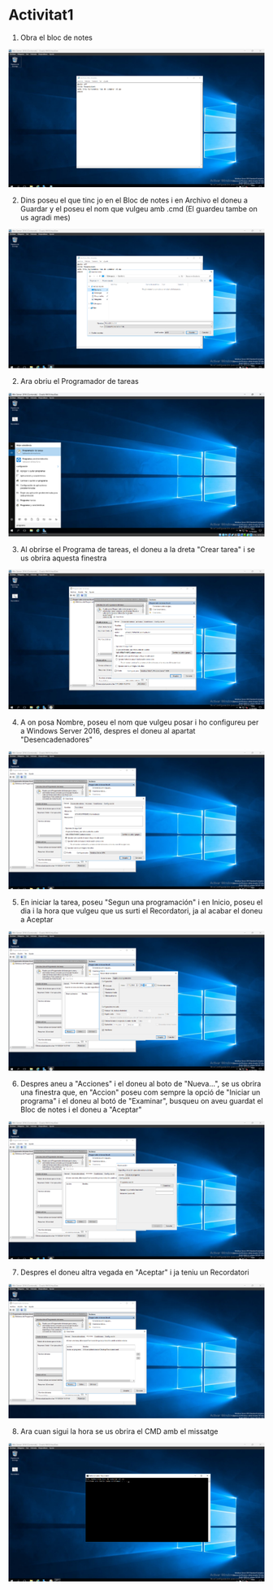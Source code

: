 # Activitat1

1. Obra el bloc de notes
<img src="Captura de pantalla 2024-10-11 193359.png">



2. Dins poseu el que tinc jo en el Bloc de notes i en Archivo el doneu a Guardar y el poseu el nom que vulgeu amb .cmd (El guardeu tambe on us agradi mes)
<img src="Captura de pantalla 2024-10-11 193541.png">


2. Ara obriu el Programador de tareas
<img src="Captura de pantalla 2024-10-11 193743.png">


3. Al obrirse el Programa de tareas, el doneu a la dreta "Crear tarea" i se us obrira aquesta finestra
<img src="Captura de pantalla 2024-10-11 193903.png">


4. A on posa Nombre, poseu el nom que vulgeu posar i ho configureu per a Windows Server 2016, despres el doneu al apartat "Desencadenadores"
<img src="Captura de pantalla 2024-10-11 194124.png">


5. En iniciar la tarea, poseu "Segun una programación" i en Inicio, poseu el dia i la hora que vulgeu que us surti el Recordatori, ja al acabar el doneu a Aceptar
<img src="Captura de pantalla 2024-10-11 194401.png">


6. Despres aneu a "Acciones" i el doneu al boto de "Nueva...", se us obrira una finestra que, en "Accion" poseu com sempre la opció de "Iniciar un programa" i el doneu al botó de "Examinar", busqueu on aveu guardat el Bloc de notes i el doneu a "Aceptar"
<img src="Captura de pantalla 2024-10-11 194500.png">


7. Despres el doneu altra vegada en "Aceptar" i ja teniu un Recordatori 
<img src="Captura de pantalla 2024-10-11 194547.png">


8. Ara cuan sigui la hora se us obrira el CMD amb el missatge
<img src="Captura de pantalla 2024-10-11 195015.png">


